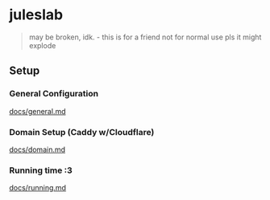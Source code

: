 # juleslab
> may be broken, idk. - this is for a friend not for normal use pls it might explode

## Setup

### General Configuration
[docs/general.md](docs/general.md)

### Domain Setup (Caddy w/Cloudflare)
[docs/domain.md](docs/domain.md)

### Running time :3
[docs/running.md](docs/running.md)